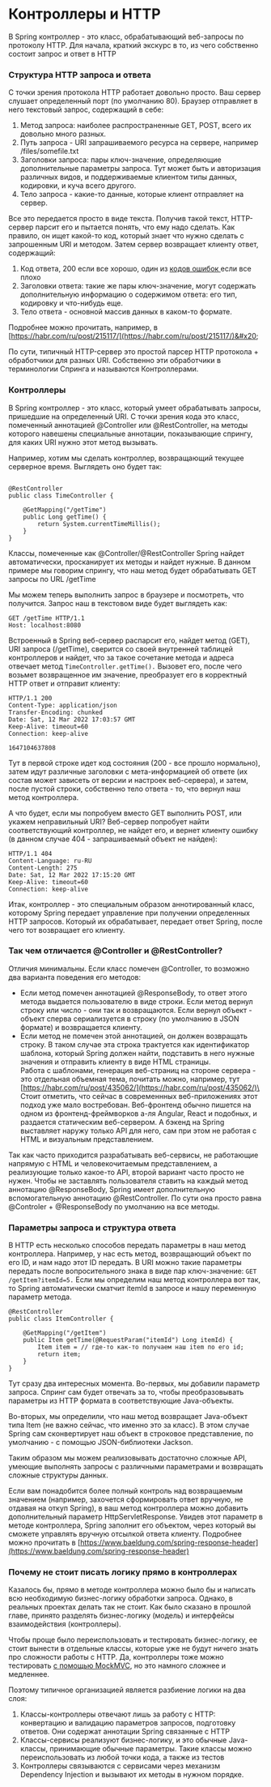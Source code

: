 # Контроллеры и HTTP

В Spring контроллер - это класс, обрабатывающий веб-запросы по протоколу HTTP. Для начала, краткий экскурс в то, из чего собственно состоит запрос и ответ в HTTP

### Структура HTTP запроса и ответа

С точки зрения протокола HTTP работает довольно просто. Ваш сервер слушает определенный порт (по умолчанию 80). Браузер отправляет в него текстовый запрос, содержащий в себе:

1. Метод запроса: наиболее распространенные GET, POST, всего их довольно много разных.
2. Путь запроса - URI запрашиваемого ресурса на сервере, например /files/somefile.txt
3. Заголовки запроса: пары ключ-значение, определяющие дополнительные параметры запроса. Тут может быть и авторизация различных видов, и поддерживаемые клиентом типы данных, кодировки, и куча всего другого.
4. Тело запроса - какие-то данные, которые клиент отправляет на сервер.

Все это передается просто в виде текста. Получив такой текст, HTTP-сервер парсит его и пытается понять, что ему надо сделать. Как правило, он ищет какой-то код, который знает что нужно сделать с запрошенным URI и методом. Затем сервер возвращает клиенту ответ, содержащий:

1. Код ответа, 200 если все хорошо, один из [кодов ошибок ](https://ru.wikipedia.org/wiki/%D0%A1%D0%BF%D0%B8%D1%81%D0%BE%D0%BA\_%D0%BA%D0%BE%D0%B4%D0%BE%D0%B2\_%D1%81%D0%BE%D1%81%D1%82%D0%BE%D1%8F%D0%BD%D0%B8%D1%8F\_HTTP)если все плохо
2. Заголовки ответа: такие же пары ключ-значение, могут содержать дополнительную информацию о содержимом ответа: его тип, кодировку и что-нибудь еще.
3. Тело ответа - основной массив данных в каком-то формате.

Подробнее можно прочитать, например, в [https://habr.com/ru/post/215117/](https://habr.com/ru/post/215117/)&#x20;

По сути, типичный HTTP-сервер это простой парсер HTTP протокола + обработчики для разных URI. Собственно эти обработчики в терминологии Спринга и называются Контроллерами.

### Контроллеры

В Spring контроллер - это класс, который умеет обрабатывать запросы, пришедшие на определенный URI. С точки зрения кода это класс, помеченный аннотацией @Controller или @RestController, на методы которого навешены специальные аннотации, показывающие спрингу, для каких URI нужно этот метод вызывать.

Например, хотим мы сделать контроллер, возвращающий текущее серверное время. Выглядеть оно будет так:

```

@RestController
public class TimeController {

    @GetMapping("/getTime")
    public Long getTime() {
        return System.currentTimeMillis();
    }
}
```

Классы, помеченные как @Controller/@RestController Spring найдет автоматически, просканирует их методы и найдет нужные. В данном примере мы говорим спрингу, что наш метод будет обрабатывать GET запросы по URL /getTime

Мы можем теперь выполнить запрос в браузере и посмотреть, что получится. Запрос наш в текстовом виде будет выглядеть как:

```
GET /getTime HTTP/1.1
Host: localhost:8080
```

Встроенный в Spring веб-сервер распарсит его, найдет метод (GET), URI запроса (/getTime), сверится со своей внутренней таблицей контроллеров и найдет, что за такое сочетание метода и адреса отвечает метод `TimeController.getTime().` Вызовет его, после чего возьмет возвращенное им значение, преобразует его в корректный HTTP ответ и отправит клиенту:

```
HTTP/1.1 200
Content-Type: application/json
Transfer-Encoding: chunked
Date: Sat, 12 Mar 2022 17:03:57 GMT
Keep-Alive: timeout=60
Connection: keep-alive

1647104637808
```

Тут в первой строке идет код состояния (200 - все прошло нормально), затем идут различные заголовки с мета-информацией об ответе (их состав может зависеть от версии и настроек веб-сервера), и затем, после пустой строки, собственно тело ответа - то, что вернул наш метод контроллера.

А что будет, если мы попробуем вместо GET выполнить POST, или укажем неправильный URI? Веб-сервер попробует найти соответствующий контроллер, не найдет его, и вернет клиенту ошибку (в данном случае 404 - запрашиваемый объект не найден):

```
HTTP/1.1 404
Content-Language: ru-RU
Content-Length: 275
Date: Sat, 12 Mar 2022 17:15:20 GMT
Keep-Alive: timeout=60
Connection: keep-alive
```

Итак, контроллер - это специальным образом аннотированный класс, которому Spring передает управление при получении определенных HTTP запросов. Который их обрабатывает, передает ответ Spring, после чего тот возвращает его клиенту.

### Так чем отличается @Controller и @RestController?

Отличия минимальны. Если класс помечен @Controller, то возможно два варианта поведения его методов:

* Если метод помечен аннотацией @ResponseBody, то ответ этого метода выдается пользователю в виде строки. Если метод вернул строку или число - они так и возвращаются. Если вернул объект - объект сперва сериализуется в строку (по умолчанию в JSON формате) и возвращается клиенту.
* Если метод не помечен этой аннотацией, он должен возвращать строку. В таком случае эта строка трактуется как идентификатор шаблона, который Spring должен найти, подставить в него нужные значения и отправить клиенту в виде HTML страницы. \
  Работа с шаблонами, генерация веб-страниц на стороне сервера - это отдельная объемная тема, почитать можно, например, тут [https://habr.com/ru/post/435062/](https://habr.com/ru/post/435062/)\
  Стоит отметить, что сейчас в современнных веб-приложениях этот подход уже мало востребован. Веб-фронтенд обычно пишется на одном из фронтенд-фреймворков а-ля Angular, React и подобных, и раздается статическим веб-сервером. А бэкенд на Spring выставляет наружу только API для него, сам при этом не работая с HTML и визуальным представлением.

Так как часто приходится разрабатывать веб-сервисы, не работающие напрямую с HTML и человекочитаемым представлением, а реализующие только какое-то API, второй вариант часто просто не нужен. Чтобы не заставлять пользователя ставить на каждый метод аннотацию @ResponseBody, Spring имеет дополнительную вспомогательную аннотацию @RestController. По сути она просто равна @Controler + @ResponseBody по умолчанию на все методы.

### Параметры запроса и структура ответа

В HTTP есть несколько способов передать параметры в наш метод контроллера. Например, у нас есть метод, возвращающий объект по его ID, и нам надо этот ID передать. В URI можно такие параметры передать после вопросительного знака в виде пар ключ-значение: `GET /getItem?itemId=5.` Если мы определим наш метод контроллера вот так, то Spring автоматически сматчит itemId в запросе и нашу переменную параметр метода.

```
@RestController
public class ItemController {

    @GetMapping("/getItem")
    public Item getTime(@RequestParam("itemId") Long itemId) {
        Item item = // где-то как-то получаем наш item по его id;
        return item;
    }
}
```

Тут сразу два интересных момента. Во-первых, мы добавили параметр запроса. Спринг сам будет отвечать за то, чтобы преобразовывать параметры из HTTP формата в соответствующие Java-объекты.

Во-вторых, мы определили, что наш метод возвращает Java-объект типа Item (не важно сейчас, что именно это за класс). В этом случае Spring сам сконвертирует наш объект в строковое представление, по умолчанию - с помощью JSON-библиотеки Jackson.

Таким образом мы можем реализовывать достаточно сложные API, умеющие выполнять запросы с различными параметрами и возвращать сложные структуры данных.

Если вам понадобится более полный контроль над возвращаемым значением (например, захочется сформировать ответ вручную, не отдавая на откуп Spring), в ваш метод контроллера можно добавить дополнительный параметр HttpServletResponse. Увидев этот параметр в методе контроллера, Spring заполнит его объектом, через который вы сможете управлять вручную отсылкой ответа клиенту. Подробнее можно прочитать в [https://www.baeldung.com/spring-response-header](https://www.baeldung.com/spring-response-header)

### Почему не стоит писать логику прямо в контроллерах

Казалось бы, прямо в методе контроллера можно было бы и написать всю необходимую бизнес-логику обработки запроса. Однако, в реальных проектах делать так не стоит. Как было сказано в прошлой главе, принято разделять бизнес-логику (модель) и интерфейсы взаимодействия (контроллеры).

Чтобы проще было переиспользовать и тестировать бизнес-логику, ее стоит вынести в отдельные классы, которые уже не будут ничего знать про сложности работы с HTTP. Да, контроллеры тоже можно тестировать [с помощью MockMVC](https://www.baeldung.com/integration-testing-in-spring), но это намного сложнее и медленнее.&#x20;

Поэтому типичное организацией является разбиение логики на два слоя:

1. Классы-контроллеры отвечают лишь за работу с HTTP: конвертацию и валидацию параметров запросов, подготовку ответов. Они содержат аннотации Spring связанные с HTTP
2. Классы-сервисы реализуют бизнес-логику, и это обычные Java-классы, принимающие обычные параметры. Такие классы можно переиспользовать из любой точки кода, а также из тестов
3. Контроллеры связываются с сервисами через механизм Dependency Injection и вызывают их методы в нужном порядке.&#x20;

